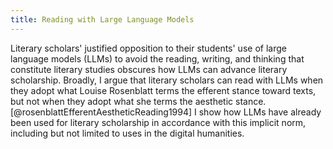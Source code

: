 ```yaml
---
title: Reading with Large Language Models
---
```


Literary scholars' justified opposition to their students' use of large language models (LLMs) to avoid the reading, writing, and thinking that constitute literary studies obscures how LLMs can advance literary scholarship. Broadly, I argue that literary scholars can read with LLMs when they adopt what Louise Rosenblatt terms the efferent stance toward texts, but not when they adopt what she terms the aesthetic stance.[@rosenblattEfferentAestheticReading1994] I show how LLMs have already been used for literary scholarship in accordance with this implicit norm, including but not limited to uses in the digital humanities.
